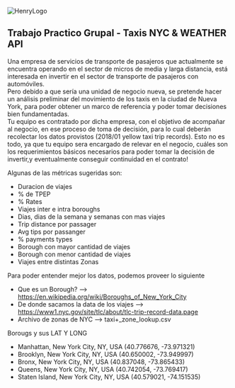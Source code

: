 ![HenryLogo](https://d31uz8lwfmyn8g.cloudfront.net/Assets/logo-henry-white-lg.png)

## Trabajo Practico Grupal - Taxis NYC & WEATHER API


Una empresa de servicios de transporte de pasajeros que actualmente se encuentra operando en el sector de micros
de media y larga distancia, está interesada en invertir en el sector de transporte de pasajeros con automóviles.<br>
Pero debido a que sería una unidad de negocio nueva, se pretende hacer un análisis preliminar del movimiento de los
taxis en la ciudad de Nueva York, para poder obtener un marco de referencia y poder tomar decisiones bien fundamentadas.<br>
Tu equipo es contratado por dicha empresa, con el objetivo de acompañar al negocio, en ese proceso de toma de decisión,
para lo cual deberán recolectar los datos provistos (2018/01 yellow taxi trip records).
Esto no es todo, ya que tu equipo sera encargado de relevar en el negocio, cuáles son los requerimientos básicos necesarios para poder tomar la decisión de invertir,y eventualmente conseguir continuidad en el contrato!

Algunas de las métricas sugeridas son:

* Duracion de viajes
* % de TPEP		
* % Rates		
* Viajes inter e intra boroughs
* Dias, dias de la semana y semanas con mas viajes	 
* Trip distance por passager		
* Avg tips por passanger		
* % payments types		
* Borough con mayor cantidad de viajes		
* Borough con menor cantidad de viajes		
* Viajes entre distintas Zonas		

Para poder entender mejor los datos, podemos proveer lo siguiente

* Que es un Borough? -->  https://en.wikipedia.org/wiki/Boroughs_of_New_York_City
* De donde sacamos la data de los viajes --> https://www1.nyc.gov/site/tlc/about/tlc-trip-record-data.page
* Archivo de zonas de NYC --> taxi+_zone_lookup.csv

Borougs y sus LAT Y LONG<br>
* Manhattan, New York City, NY, USA (40.776676, -73.971321)
* Brooklyn, New York City, NY, USA (40.650002, -73.949997)
* Bronx, New York City, NY, USA (40.837048, -73.865433)
* Queens, New York City, NY, USA (40.742054, -73.769417)
* Staten Island, New York City, NY, USA (40.579021, -74.151535)
